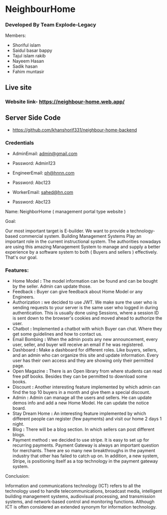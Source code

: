 # NeighbourHome

### Developed By Team Explode-Legacy

Members:

- Shoriful islam
- Saidul basar bappy
- Tajul islam rakib
- Nayeem Hasan
- Sadik hasan
- Fahim muntasir



## Live site


### Website link- https://neighbour-home.web.app/

## Server Side Code 
* https://github.com/khanshorif331/neighbour-home-backend


### Credentials

- AdminEmail: admin@gmail.com
- Password: Admin123

- EngineerEmail: ph@hnnn.com
- Password: Abc123

- WorkerEmail: sahed@hn.com
- Password: Abc123


Name: NeighborHome ( management portal type website )

Goal: 

Our most important target is E-builder. We want to provide a technology-based commercial system.  Building Management Systems Play an important role in the current instructional system. The authorities nowadays are using this amazing Management System to manage and supply a better experience by a software system to both ( Buyers and sellers ) effectively.  That's our goal.


### Features: 

* Home Model __:__  The model information can be found and can be bought by the seller. Admin can update those.
* Feedback __:__ Buyer can give feedback about Home Model or any Engineers.
* Authorization __:__  we decided to use JWT. We make sure the user who is sending requests to your server is the same user who logged in during authentication. This is usually done using Sessions, where a session ID is sent down to the browser's cookies and moved ahead to authorize the user.
* Chatbot __:__ Implemented a chatbot with which Buyer can chat. Where they get some guidelines and how to contact us.
* Email Bombing  __:__ When the admin posts any new announcement, every user, seller, and buyer will receive an email if he was registered.
* Dashboard  __:__ Make a dashboard for different roles. Like buyers, sellers, and an admin who can organize this site and update information. Every user has their own access and they are showing only their permitted page.
* Open Magazine  __:__ There is an Open library from where students can read free pdf books. Besides they can be permitted to download some books.
* Discount __:__ Another interesting feature implemented by which admin can find the top 10 buyers in a month and give them a special discount.
* Admin __:__ Admin can manage all the users and sellers. He can update demos info and add a new Home Model. He can update the notice board.
* Stay Dream Home  __:__ An interesting feature implemented by which different people can register (few payments) and visit our home 2 days 1 night.
* Blog  __:__ There will be a blog section. In which sellers can post different blogs. 
* Payment method __:__ we decided to use stripe. It is easy to set up for recurring payments. Payment Gateway is always an important question for merchants. There are so many new breakthroughs in the payment industry that other has failed to catch up on. In addition, a new system, Stripe, is positioning itself as a top technology in the payment gateway system.

Conclusion: 

Information and communications technology (ICT) refers to all the technology used to handle telecommunications, broadcast media, intelligent building management systems, audiovisual processing, and transmission systems, and network-based control and monitoring functions. Although ICT is often considered an extended synonym for information technology. 

